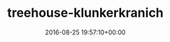 ---
title:		"treehouse-klunkerkranich"
type:		"upload"
description:		"TBC"
date:		"2016-08-25 19:57:10+00:00"
album:		"city"
filename:		"treehouse-klunkerkranich.md"
series:		""
cl_public_id:		"city/treehouse-klunkerkranich"
cl_version:		1497000461
format:		"tiff"
bytes:		6063904
width:		2560
height:		1440
exposure_mode:		"Auto"
program:		"Aperture-priority AE"
aperture:		"3.5"
focal_length:		"44.0 mm"
iso:		"50"
shutter_speed:		"1/40"
metering:		"Multi-segment"
flash:		"Off, Did not fire"
white_balance:		"Custom"
colour_temp:		"4900"
has_crop:		"false"
orientation:		"Horizontal (normal)"
camera_model:		"NIKON D800"
lens_info:		"24-70mm f/2.8"
artist:		"No artist info"
x_resolution:		"300"
y_resolution:		"300"
---
